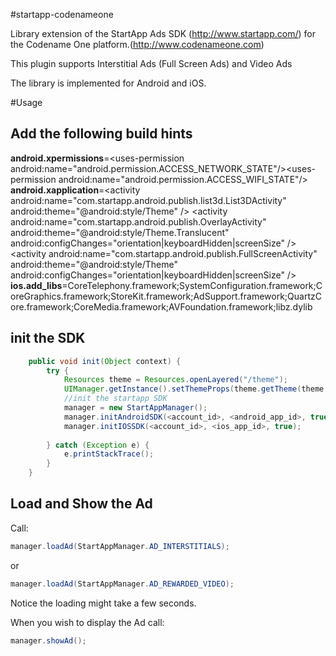 #startapp-codenameone

Library extension of the StartApp Ads SDK (http://www.startapp.com/) for the Codename One platform.(http://www.codenameone.com)

This plugin supports Interstitial Ads (Full Screen Ads) and Video Ads

The library is implemented for Android and iOS.

#Usage

## Add the following build hints

<b>android.xpermissions</b>=\<uses-permission android:name="android.permission.ACCESS_NETWORK_STATE"/>\<uses-permission android:name="android.permission.ACCESS_WIFI_STATE"/>
<br/><b>android.xapplication</b>=\<activity android:name="com.startapp.android.publish.list3d.List3DActivity" android:theme="@android:style/Theme" /> \<activity android:name="com.startapp.android.publish.OverlayActivity" android:theme="@android:style/Theme.Translucent" android:configChanges="orientation|keyboardHidden|screenSize" /> \<activity android:name="com.startapp.android.publish.FullScreenActivity" android:theme="@android:style/Theme" android:configChanges="orientation|keyboardHidden|screenSize" />
<br/><b>ios.add_libs</b>=CoreTelephony.framework;SystemConfiguration.framework;CoreGraphics.framework;StoreKit.framework;AdSupport.framework;QuartzCore.framework;CoreMedia.framework;AVFoundation.framework;libz.dylib

## init the SDK

```java
    public void init(Object context) {
        try {
            Resources theme = Resources.openLayered("/theme");
            UIManager.getInstance().setThemeProps(theme.getTheme(theme.getThemeResourceNames()[0]));
            //init the startapp SDK
            manager = new StartAppManager();
            manager.initAndroidSDK(<account_id>, <android_app_id>, true);
            manager.initIOSSDK(<account_id>, <ios_app_id>, true);
            
        } catch (Exception e) {
            e.printStackTrace();
        }
    }
```

## Load and Show the Ad

Call:
```java
manager.loadAd(StartAppManager.AD_INTERSTITIALS);
```
or
```java
manager.loadAd(StartAppManager.AD_REWARDED_VIDEO);
```
Notice the loading might take a few seconds.

When you wish to display the Ad call:
```java
manager.showAd();
```





